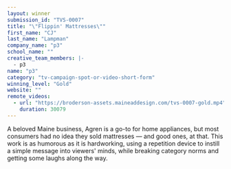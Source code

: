 ```yaml
---
layout: winner
submission_id: "TVS-0007"
title: "\"Flippin' Mattresses\""
first_name: "CJ"
last_name: "Lampman"
company_name: "p3"
school_name: ""
creative_team_members: |-
  - p3
name: "p3"
category: "tv-campaign-spot-or-video-short-form"
winning_level: "Gold"
website: ""
remote_videos:
  - url: "https://broderson-assets.maineaddesign.com/tvs-0007-gold.mp4"
    duration: 30079
---
```


A beloved Maine business, Agren is a go-to for home appliances, but most consumers had no idea they sold mattresses — and good ones, at that. This work is as humorous as it is hardworking, using a repetition device to instill a simple message into viewers' minds, while breaking category norms and getting some laughs along the way.
